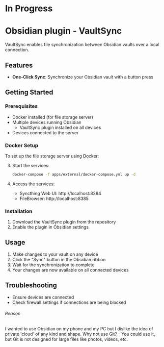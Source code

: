 # In Progress

# Obsidian plugin - VaultSync

VaultSync enables file synchronization between Obsidian vaults over a local connection.

## Features

- **One-Click Sync**: Synchronize your Obsidian vault with a button press

## Getting Started

### Prerequisites

- Docker installed (for file storage server)
- Multiple devices running Obsidian
  - VaultSync plugin installed on all devices
- Devices connected to the server

### Docker Setup

To set up the file storage server using Docker:

3. Start the services:
   ```bash
   docker-compose -f apps/external/docker-compose.yml up -d
   ```

4. Access the services:
   - Syncthing Web UI: http://localhost:8384
   - FileBrowser: http://localhost:8385

### Installation

1. Download the VaultSync plugin from the repository
2. Enable the plugin in Obsidian settings

## Usage

1. Make changes to your vault on any device
2. Click the "Sync" button in the Obsidian ribbon
3. Wait for the synchronization to complete
4. Your changes are now available on all connected devices

## Troubleshooting

- Ensure devices are connected
- Check firewall settings if connections are being blocked

###### Reason
I wanted to use Obsidian on my phone and my PC but I dislike the idea of private 'cloud' of any kind and shape. Why not use Git? - You could use it, but Git is not designed for large files like photos, videos, etc.
